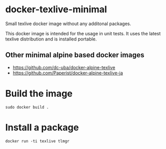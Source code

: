 # docker-texlive-minimal

Small texlive docker image without any additonal packages.

This docker image is intended for the usage in unit tests. It uses
the latest texlive distribution and is installed portable.

## Other minimal alpine based docker images

* https://github.com/dc-uba/docker-alpine-texlive
* https://github.com/Paperist/docker-alpine-texlive-ja

# Build the image

    sudo docker build .

# Install a package

    docker run -ti texlive tlmgr
